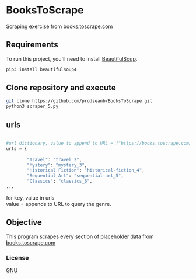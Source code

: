 # BooksToScrape
Scraping exercise from [books.toscrape.com](https://books.toscrape.com/index.html)  
## Requirements
To run this project, you'll need to install [BeautifulSoup](https://pypi.org/project/beautifulsoup4/).
```bash
pip3 install beautifulsoup4
```
## Clone repository and execute
```bash
git clone https://github.com/prodseanb/BooksToScrape.git
python3 scraper_5.py
```
## urls
```python

#url dictionary, value to append to URL = f"https://books.toscrape.com/catalogue/category/books/{}/index.html"
urls = {
	
		"Travel": "travel_2",
		"Mystery": "mystery_3",
		"Historical Fiction": "historical-fiction_4",
		"Sequential Art": "sequential-art_5",
		"Classics": "classics_6",
...
```
for key, value in urls<br />
value = appends to URL to query the genre.
## Objective
This program scrapes every section of placeholder data from [books.toscrape.com](https://books.toscrape.com/index.html)

### License
[GNU](https://gist.github.com/nicolasdao/a7adda51f2f185e8d2700e1573d8a633#gpl-license-aka-gnu-general-public-license-v30)
